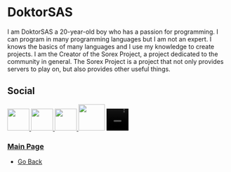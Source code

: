 # DoktorSAS
I am DoktorSAS a 20-year-old boy who has a passion for programming. I can program in many programming languages but I am not an expert. I knows the basics of many languages and I use my knowledge to create projects. 
I am the Creator of the Sorex Project, a project dedicated to the community in general. The Sorex Project is a project that not only provides servers to play on, but also provides other useful things.

## Social

<a href="https://twitter.com/DoktorSAS"> <img src="https://i.imgur.com/rcPkXtU.png" width="50" high = "50"/> <a href="https://www.twitch.tv/doktorsas"> <img src="https://i.imgur.com/xAANm7S.png" width="50" high = "50"/> </a><a href="https://twitter.com/DoktorSAS"> <img src="https://i.imgur.com/XlctxvH.png" width="50" high = "50"/> </a><img src="https://i.imgur.com/9k24D28.png" width="60" high = "60"/> </a><a href="https://www.youtube.com/channel/UCfMGaICm89h7g-54iBTFA4w">
<video width="50" height="50" controls>
  <source src="https://i.imgur.com/XWt6Bdk.mp4" type="video/mp4">
</video>

### Main Page
- [Go Back](https://github.com/DoktorSAS/Sorex/blob/main/README.md)
